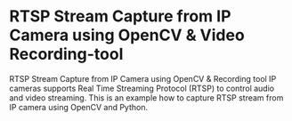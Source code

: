 # RTSP Stream Capture from IP Camera using OpenCV & Video Recording-tool


RTSP Stream Capture from IP Camera using OpenCV &amp; Recording tool   IP cameras supports Real Time Streaming Protocol (RTSP) to control audio and video streaming. This is an example how to capture RTSP stream from IP camera using OpenCV and Python.
